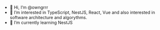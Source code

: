 - 👋 Hi, I’m @owngrrr
- 👀 I’m interested in TypeScript, NestJS, React, Vue and also interested in software architecture and algorythms. 
- 🌱 I’m currently learning NestJS
